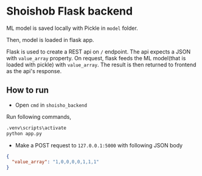 # Shoishob Flask backend

ML model is saved locally with Pickle in `model` folder.

Then, model is loaded in flask app.

Flask is used to create a REST api on `/` endpoint. The api expects a JSON with `value_array` property. On request, flask feeds the ML model(that is loaded with pickle) with `value_array`. The result is then returned to frontend as the api's response.

## How to run

- Open `cmd` in `shoisho_backend`

Run following commands,

```bash
.venv\scripts\activate
python app.py
```

- Make a POST request to `127.0.0.1:5000` with following JSON body

```json
{
  "value_array": "1,0,0,0,0,1,1,1"
}
```

